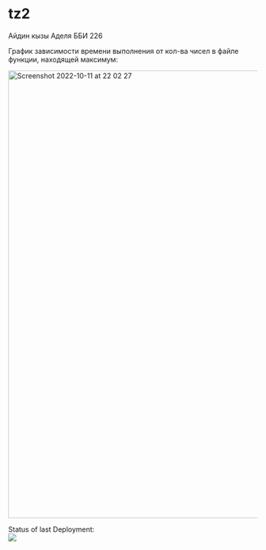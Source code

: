 # tz2


Айдин кызы Аделя
ББИ 226


График зависимости времени выполнения от кол-ва чисел в файле функции, находящей максимум:

<img width="905" alt="Screenshot 2022-10-11 at 22 02 27" src="https://user-images.githubusercontent.com/113045331/195177418-d145bc79-d4c2-4f39-8e5b-4eab99dac8d0.png">


Status of last Deployment:<br>
<img src='https://github.com/adeleaidin/tz2/workflows/CI/badge.svg?branch=main'><br>
